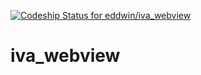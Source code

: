 [ ![Codeship Status for eddwin/iva_webview](https://codeship.com/projects/79bae400-32fe-0133-8861-32d0ff799f58/status?branch=master)](https://codeship.com/projects/100087)
# iva_webview
